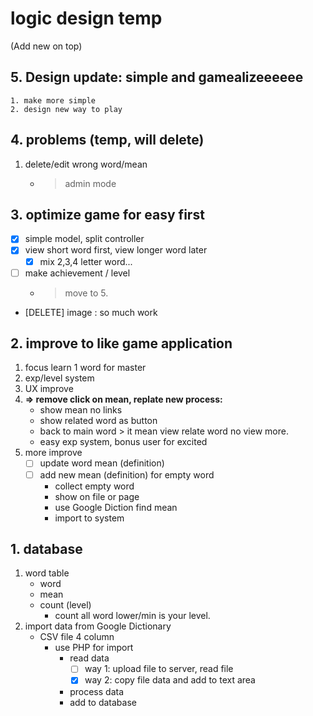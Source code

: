 # logic design temp
(Add new on top)
## 5. Design update: simple and gamealizeeeeee
    1. make more simple
    2. design new way to play
## 4. problems (temp, will delete)
1. delete/edit wrong word/mean
    - > admin mode
## 3. optimize game for easy first
- [x] simple model, split controller
- [x] view short word first, view longer word later
    - [x] mix 2,3,4 letter word...
- [ ] make achievement / level
    - > move to 5.
- [DELETE] image : so much work
## 2. improve to like game application
1. focus learn 1 word for master
2. exp/level system
3. UX improve
4. **=> remove click on mean, replate new process:**
    - show mean no links
    - show related word as button
    - back to main word > it mean view relate word no view more.
    - easy exp system, bonus user for excited
5. more improve
    - [ ] update word mean (definition)
    - [ ] add new mean (definition) for empty word
        - collect empty word
        - show on file or page
        - use Google Diction find mean
        - import to system
## 1. database 
1. word table
    * word
    * mean
    * count (level)
        * count all word lower/min is your level.
2. import data from Google Dictionary
    * CSV file 4 column
        * use PHP for import
            * read data
                - [ ] way 1: upload file to server, read file
                - [x] way 2: copy file data and add to text area
            * process data
            * add to database
